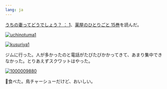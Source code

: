 ```yaml
---
lang: ja
---
```


[うちの妻ってどうでしょう？ ： 1](https://amzn.asia/d/aFypAqD)、[薬屋のひとりごと 15巻](https://amzn.asia/d/4RoGaTK)を読んだ。

[![uchinotuma1](https://github.com/user-attachments/assets/bc3e6373-073f-4d13-8e8d-63d7a1a07713)](https://amzn.asia/d/aFypAqD)

[![kusuriya1](https://github.com/user-attachments/assets/e696dc8a-2ab1-4390-9e60-309647bcea07)](https://amzn.asia/d/4RoGaTK)

ジムに行った。人が多かったのと電話がたびたびかかってきて、あまり集中できなかった。とりあえずスクワットはやった。

[![1000009880](https://github.com/user-attachments/assets/04815b76-d423-431d-8fd0-dc860a3081de)](https://maps.app.goo.gl/rAqCJQZy1Rw9HLhD8)

🍜食べた。鳥チャーシューだけど、おいしい。
